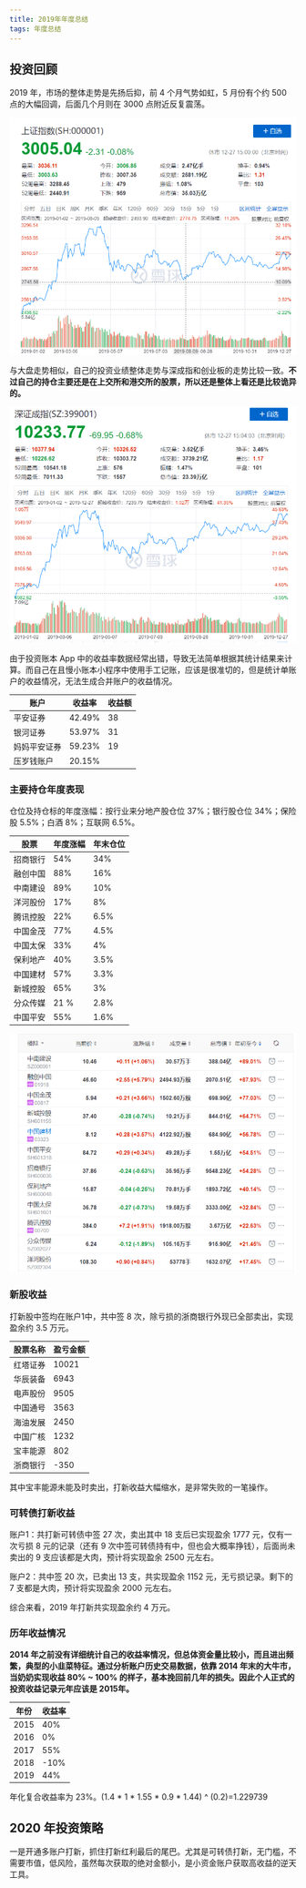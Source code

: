 ```yaml
---
title: 2019年年度总结
tags: 年度总结
---
```


## 投资回顾

2019 年，市场的整体走势是先扬后抑，前 4 个月气势如虹，5 月份有个约 500 点的大幅回调，后面几个月则在 3000 点附近反复震荡。

![上证走势](https://raw.githubusercontent.com/ericluo/imagebed/master/img/20191229104830.png)

与大盘走势相似，自己的投资业绩整体走势与深成指和创业板的走势比较一致。**不过自己的持仓主要还是在上交所和港交所的股票，所以还是整体上看还是比较诡异的。**

![深证成指](https://raw.githubusercontent.com/ericluo/imagebed/master/img/20191229113808.png)

由于投资账本 App 中的收益率数据经常出错，导致无法简单根据其统计结果来计算。而自己在且慢小账本小程序中使用手工记账，应该是很准切的，但是统计单账户的收益情况，无法生成合并账户的收益情况。

| 账户         | 收益率 | 收益额 |
| ------------ | ------ | ------ |
| 平安证券     | 42.49% | 38     |
| 银河证券     | 53.97% | 31     |
| 妈妈平安证券 | 59.23% | 19     |
| 压岁钱账户   | 20.15% |        |

### 主要持仓年度表现

仓位及持仓标的年度涨幅：按行业来分地产股仓位 37%；银行股仓位 34%；保险股 5.5%；白酒 8%；互联网 6.5%。

| 股票     | 年度涨幅 | 年末仓位 |
| -------- | -------- | -------- |
| 招商银行 | 54%      | 34%      |
| 融创中国 | 88%      | 16%      |
| 中南建设 | 89%      | 10%      |
| 洋河股份 | 17%      | 8%       |
| 腾讯控股 | 22%      | 6.5%     |
| 中国金茂 | 77%      | 4.5%     |
| 中国太保 | 33%      | 4%       |
| 保利地产 | 40%      | 3.5%     |
| 中国建材 | 57%      | 3.3%     |
| 新城控股 | 65%      | 3%       |
| 分众传媒 | 21 %     | 2.8%     |
| 中国平安 | 55%      | 1.6%     |

![](https://raw.githubusercontent.com/ericluo/imagebed/master/img/20191229152249.png)

### 新股收益

打新股中签均在账户1中，共中签 8 次，除亏损的浙商银行外现已全部卖出，实现盈余约 3.5 万元。

| 股票名称 | 盈亏金额 |
| -------- | -------- |
| 红塔证券 | 10021    |
| 华辰装备 | 6943     |
| 电声股份 | 9505     |
| 中国通号 | 3563     |
| 海油发展 | 2450     |
| 中国广核 | 1232     |
| 宝丰能源 | 802      |
| 浙商银行 | -350     |

其中宝丰能源未能及时卖出，打新收益大幅缩水，是非常失败的一笔操作。

### 可转债打新收益

账户1：共打新可转债中签 27 次，卖出其中 18 支后已实现盈余 1777 元，仅有一次亏损 8 元的记录（还有 9 次中签可转债持有中，但也会大概率挣钱），后面尚未卖出的 9 支应该都是大肉，预计将实现盈余 2500 元左右。

账户2：共中签 20 次，已卖出 13 支，共实现盈余 1152 元，无亏损记录。剩下的 7 支都是大肉，预计将实现盈余 2000 元左右。

综合来看，2019 年打新共实现盈余约 4 万元。

### 历年收益情况 

**2014 年之前没有详细统计自己的收益率情况，但总体资金量比较小，而且进出频繁，典型的小韭菜特征。通过分析账户历史交易数据，依靠 2014 年末的大牛市，当奶奶实现收益 80% ~ 100% 的样子，基本挽回前几年的损失。因此个人正式的投资收益记录元年应该是 2015年。**

| 年份 | 收益率 |
| ---- | ------ |
| 2015 | 40%    |
| 2016 | 0%     |
| 2017 | 55%    |
| 2018 | -10%   |
| 2019 | 44%    |

年化复合收益率为 23%。(1.4 * 1 * 1.55 * 0.9 * 1.44) ^ (0.2)=1.229739

## 2020 年投资策略

一是开通多账户打新，抓住打新红利最后的尾巴。尤其是可转债打新，无门槛，不需要市值，低风险，虽然每次获取的绝对金额小，是小资金账户获取高收益的逆天工具。